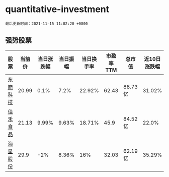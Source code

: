 # quantitative-investment

`最后更新时间：2021-11-15 11:02:20 +0800`

## 强势股票

|股票|当前价|当日涨跌幅|当日振幅|当日换手率|市盈率TTM|总市值|近10日涨跌幅|
|----|----|----|----|----|----|----|----|
|[东箭科技](https://xueqiu.com/S/SZ300978)|20.99|0.1%|7.2%|22.92%|62.43|88.73亿|31.02%|
|[佳禾食品](https://xueqiu.com/S/SH605300)|21.13|9.99%|9.63%|18.71%|45.9|84.52亿|22.0%|
|[海星股份](https://xueqiu.com/S/SH603115)|29.9|-2%|8.36%|16%|32.03|62.19亿|35.29%|
